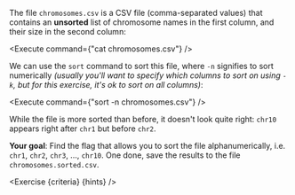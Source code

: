 <script>
import Execute from "components/Execute.svelte";
import Exercise from "components/Exercise.svelte";

const criteria = [{
	name: "File <code>chromosomes.sorted.csv</code> contains a sorted version of file <code>chromosomes.csv</code>",
	checks: [{
		type: "file",
		path: "chromosomes.sorted.csv",
		action: "contents",
		commandExpected: `sort -V chromosomes.csv`
	}]
}];

const hints = [
	"When googling for command line utilities like <code>sort</code>, prefix queries with <code>unix</code> or <code>linux</code> so it's clear which context you're interested in.",
	"Try googling <code>unix sort alphanumerical</code>."
];
</script>

The file `chromosomes.csv` is a CSV file (comma-separated values) that contains an **unsorted** list of chromosome names in the first column, and their size in the second column:

<Execute command={"cat chromosomes.csv"} />

We can use the `sort` command to sort this file, where `-n` signifies to sort numerically *(usually you'll want to specify which columns to sort on using `-k`, but for this exercise, it's ok to sort on all columns)*:

<Execute command={"sort -n chromosomes.csv"} />

While the file is more sorted than before, it doesn't look quite right: `chr10` appears right after `chr1` but before `chr2`.

**Your goal**: Find the flag that allows you to sort the file alphanumerically, i.e. `chr1`, `chr2`, `chr3`, ..., `chr10`. One done, save the results to the file `chromosomes.sorted.csv`.

<Exercise {criteria} {hints} />
